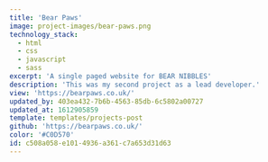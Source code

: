 ```yaml
---
title: 'Bear Paws'
image: project-images/bear-paws.png
technology_stack:
  - html
  - css
  - javascript
  - sass
excerpt: 'A single paged website for BEAR NIBBLES'
description: 'This was my second project as a lead developer.'
view: 'https://bearpaws.co.uk/'
updated_by: 403ea432-7b6b-4563-85db-6c5802a00727
updated_at: 1612905859
template: templates/projects-post
github: 'https://bearpaws.co.uk/'
color: '#C0D570'
id: c508a058-e101-4936-a361-c7a653d31d63
---
```


